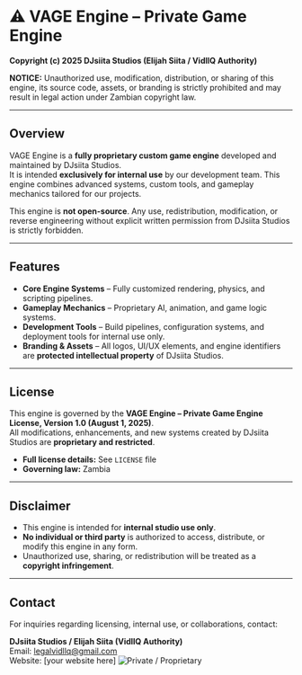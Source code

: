 # ⚠️ VAGE Engine – Private Game Engine

**Copyright (c) 2025 DJsiita Studios (Elijah Siita / VidllQ Authority)**  

**NOTICE:** Unauthorized use, modification, distribution, or sharing of this engine, its source code, assets, or branding is strictly prohibited and may result in legal action under Zambian copyright law.

---

## Overview

VAGE Engine is a **fully proprietary custom game engine** developed and maintained by DJsiita Studios.  
It is intended **exclusively for internal use** by our development team. This engine combines advanced systems, custom tools, and gameplay mechanics tailored for our projects.  

This engine is **not open-source**. Any use, redistribution, modification, or reverse engineering without explicit written permission from DJsiita Studios is strictly forbidden.

---

## Features

- **Core Engine Systems** – Fully customized rendering, physics, and scripting pipelines.  
- **Gameplay Mechanics** – Proprietary AI, animation, and game logic systems.  
- **Development Tools** – Build pipelines, configuration systems, and deployment tools for internal use only.  
- **Branding & Assets** – All logos, UI/UX elements, and engine identifiers are **protected intellectual property** of DJsiita Studios.  

---

## License

This engine is governed by the **VAGE Engine – Private Game Engine License, Version 1.0 (August 1, 2025)**.  
All modifications, enhancements, and new systems created by DJsiita Studios are **proprietary and restricted**.  

- **Full license details:** See `LICENSE` file  
- **Governing law:** Zambia  

---

## Disclaimer

- This engine is intended for **internal studio use only**.  
- **No individual or third party** is authorized to access, distribute, or modify this engine in any form.  
- Unauthorized use, sharing, or redistribution will be treated as a **copyright infringement**.  

---

## Contact

For inquiries regarding licensing, internal use, or collaborations, contact:

**DJsiita Studios / Elijah Siita (VidllQ Authority)**  
Email: legalvidllq@gmail.com  
Website: [your website here]
![Private / Proprietary](https://img.shields.io/badge/License-Proprietary-red)
